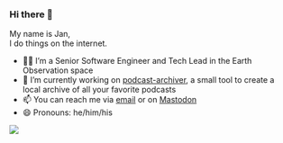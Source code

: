 ### Hi there 👋

My name is Jan, \
I do things on the internet.

- 🧑‍💻 I’m a Senior Software Engineer and Tech Lead in the Earth Observation space
- 🔭 I’m currently working on [podcast-archiver](https://github.com/janw/podcast-archiver), a small tool to create a local archive of all your favorite podcasts
- 📫 You can reach me via [email](mailto:github.readme.c7tix@mailboxes.janw.xyz) or on [Mastodon](https://chaos.social/@janw)
- 😄 Pronouns: he/him/his

<picture>
  <source
    srcset="https://github-readme-stats.vercel.app/api?username=janw&show_icons=true&theme=tokyonight&custom_title=My+GitHub+Stats"
    media="(prefers-color-scheme: dark)"
  />
  <source
    srcset="https://github-readme-stats.vercel.app/api?username=janw&show_icons=true&custom_title=My+GitHub+Stats"
    media="(prefers-color-scheme: light), (prefers-color-scheme: no-preference)"
  />
  <img src="https://github-readme-stats.vercel.app/api?username=janw&show_icons=true&custom_title=My+GitHub+Stats" />
</picture>

<!--
- 🌱 I’m currently learning ...
- 👯 I’m looking to collaborate on ...
- 🤔 I’m looking for help with ...
- 💬 Ask me about ...
- ⚡ Fun fact: ...
-->
